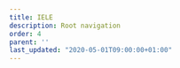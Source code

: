 ```yaml
---
title: IELE
description: Root navigation
order: 4
parent: ''
last_updated: "2020-05-01T09:00:00+01:00"
---
```

